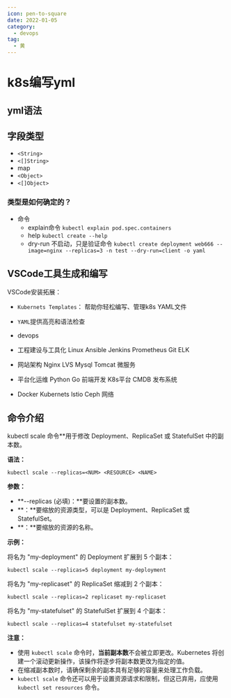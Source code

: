 ```yaml
---
icon: pen-to-square
date: 2022-01-05
category:
  - devops
tag:
  - 黄
---
```



# k8s编写yml

## yml语法

## 字段类型

- `<String>`
- `<[]String>`
- map
- `<Object>`
- `<[]Object>`

### 类型是如何确定的？

- 命令
    - explain命令
        `kubectl explain pod.spec.containers`
    - help
      `kubectl create --help`
    - dry-run
      不启动，只是验证命令
      `kubectl create deployment web666 --image=nginx --replicas=3 -n test --dry-run=client -o yaml`

## VSCode工具生成和编写
  VSCode安装拓展：
  - `Kubernets Templates`： 帮助你轻松编写、管理k8s YAML文件
  - `YAML`提供高亮和语法检查


- devops
- 工程建设与工具化  Linux Ansible Jenkins Prometheus Git ELK
- 网站架构 Nginx LVS Mysql Tomcat 微服务
- 平台化运维 Python Go 前端开发 K8s平台 CMDB 发布系统
- Docker Kubernets lstio Ceph 网络





## 命令介绍

kubectl scale 命令**用于修改 Deployment、ReplicaSet 或 StatefulSet 中的副本数。

**语法：**

```
kubectl scale --replicas=<NUM> <RESOURCE> <NAME>
```

**参数：**

- **--replicas (必填)：**要设置的副本数。
- **<RESOURCE>：**要缩放的资源类型，可以是 Deployment、ReplicaSet 或 StatefulSet。
- **<NAME>：**要缩放的资源的名称。

**示例：**

将名为 "my-deployment" 的 Deployment 扩展到 5 个副本：

```
kubectl scale --replicas=5 deployment my-deployment
```

将名为 "my-replicaset" 的 ReplicaSet 缩减到 2 个副本：

```
kubectl scale --replicas=2 replicaset my-replicaset
```

将名为 "my-statefulset" 的 StatefulSet 扩展到 4 个副本：

```
kubectl scale --replicas=4 statefulset my-statefulset
```

**注意：**

- 使用 `kubectl scale` 命令时，**当前副本数**不会被立即更改。Kubernetes 将创建一个滚动更新操作，该操作将逐步将副本数更改为指定的值。
- 在缩减副本数时，请确保剩余的副本具有足够的容量来处理工作负载。
- `kubectl scale` 命令还可以用于设置资源请求和限制，但这已弃用，应使用 `kubectl set resources` 命令。



















